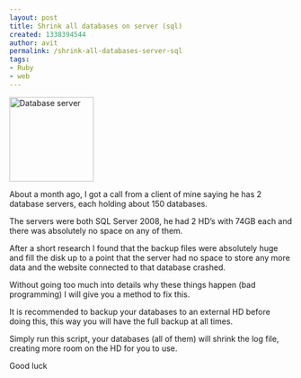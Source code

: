```yaml
---
layout: post
title: Shrink all databases on server (sql)
created: 1338394544
author: avit
permalink: /shrink-all-databases-server-sql
tags:
- Ruby
- web
---
```

<a href='http://www.kensodev.com/2010/01/16/shrink-all-databases-on-server-sql/istock_000010274670xsmall/' rel='attachment wp-att-302'><img alt='Database server' class='alignleft size-thumbnail wp-image-302' height='150' src='http://www.kensodev.com/wp-content/uploads/2010/01/iStock_000010274670XSmall-150x150.jpg' title='Database server' width='150' /></a>
<p>About a month ago, I got a call from a client of mine saying he has 2 database servers, each holding about 150 databases.</p>

<p>The servers were both SQL Server 2008, he had 2 HD’s with 74GB each and there was absolutely no space on any of them.</p>

<p>After a short research I found that the backup files were absolutely huge and fill the disk up to a point that the server had no space to store any more data and the website connected to that database crashed.</p>

<p>Without going too much into details why these things happen (bad programming) I will give you a method to fix this.</p>

<p>It is recommended to backup your databases to an external HD before doing this, this way you will have the full backup at all times. <!--more--></p>

<p>Simply run this script, your databases (all of them) will shrink the log file, creating more room on the HD for you to use.</p>

<p>Good luck</p>
<script src='http://gist.github.com/267427.js' />
      
    <img src="http://feeds.feedburner.com/~r/KensoDev-en/~4/0QwGRiRIG-8" height="1" width="1"/>
